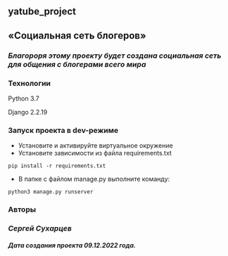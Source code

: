 ## yatube_project

## «Социальная сеть блогеров»
### _Благороря этому проекту будет создана социальная сеть для общения с блогерами всего мира_


### Технологии

Python 3.7

Django 2.2.19

### Запуск проекта в dev-режиме
- Установите и активируйте виртуальное окружение
- Установите зависимости из файла requirements.txt
```
pip install -r requirements.txt
``` 
- В папке с файлом manage.py выполните команду:
```
python3 manage.py runserver
```
### Авторы
### _Сергей Сухарцев_
##### Дата создания проекта 09.12.2022 года.
